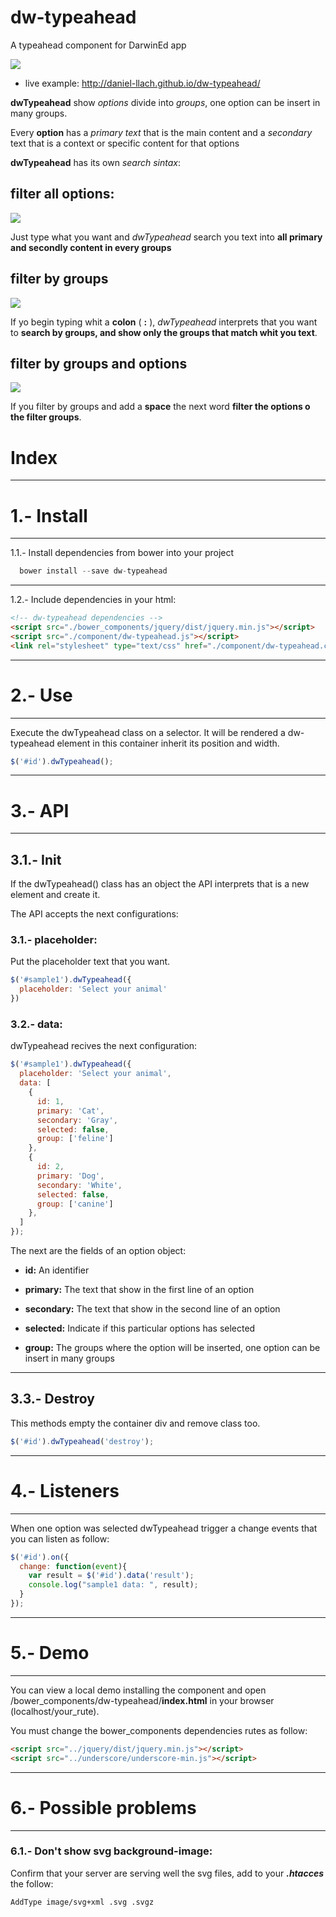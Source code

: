 # dw-typeahead
A typeahead component for DarwinEd app

<!-- <img src="https://raw.githubusercontent.com/daniel-llach/dw-typeahead/master/img/img1.png"> -->
<img src="https://raw.githubusercontent.com/daniel-llach/dw-typeahead/master/img/img2.png">

* live example: http://daniel-llach.github.io/dw-typeahead/

**dwTypeahead** show *options* divide into *groups*, one option can be insert in many groups.

Every **option** has a *primary text* that is the main content and a *secondary* text that is a context or specific content for that options

**dwTypeahead** has its own *search sintax*:

## filter all options:

<img src="https://raw.githubusercontent.com/daniel-llach/dw-typeahead/master/img/img2b.png">

Just type what you want and *dwTypeahead* search you text into **all primary and secondly content in every groups**

## filter by groups

<img src="https://raw.githubusercontent.com/daniel-llach/dw-typeahead/master/img/img3.png">

If yo begin typing whit a **colon** ( **:** ), *dwTypeahead* interprets that you want to **search by groups, and show only the groups that match whit you text**.

## filter by groups and options

<img src="https://raw.githubusercontent.com/daniel-llach/dw-typeahead/master/img/img4.png">

If you filter by groups and add a **space** the next word **filter the options o the filter groups**.


# Index

---

# 1.- Install

---

1.1.- Install dependencies from bower into your project

```javascript
  bower install --save dw-typeahead
```

---

1.2.- Include dependencies in your html:

```html
<!-- dw-typeahead dependencies -->
<script src="./bower_components/jquery/dist/jquery.min.js"></script>
<script src="./component/dw-typeahead.js"></script>
<link rel="stylesheet" type="text/css" href="./component/dw-typeahead.css">
```

---

# 2.- Use

---

Execute the dwTypeahead class on a selector. It will be rendered a dw-typeahead element in this container inherit its position and width.

```javascript
$('#id').dwTypeahead();
```

 ---

# 3.- API

 ---


## 3.1.- Init
If the dwTypeahead() class has an object the API interprets that is a new element and create it.


The API accepts the next configurations:

### 3.1.- placeholder:

Put the placeholder text that you want.
```javascript
$('#sample1').dwTypeahead({
  placeholder: 'Select your animal'
})
```

### 3.2.- data:
dwTypeahead recives the next configuration:

```javascript
$('#sample1').dwTypeahead({
  placeholder: 'Select your animal',
  data: [
    {
      id: 1,
      primary: 'Cat',
      secondary: 'Gray',
      selected: false,
      group: ['feline']
    },
    {
      id: 2,
      primary: 'Dog',
      secondary: 'White',
      selected: false,
      group: ['canine']
    },
  ]
});
```

The next are the fields of an option object:

- **id:** An identifier

- **primary:** The text that show in the first line of an option

- **secondary:** The text that show in the second line of an option

- **selected:** Indicate if this particular options has selected

- **group:** The groups where the option will be inserted, one option can be insert in many groups

---

## 3.3.- Destroy
This methods empty the container div and remove class too.
```javascript
$('#id').dwTypeahead('destroy');
```

---

# 4.- Listeners

---

When one option was selected dwTypeahead trigger a change events that you can listen as follow:

```javascript
$('#id').on({
  change: function(event){
    var result = $('#id').data('result');
    console.log("sample1 data: ", result);
  }
});
```

---

# 5.- Demo

---

You can view a local demo installing the component and open /bower_components/dw-typeahead/**index.html** in your browser (localhost/your_rute).

You must change the bower_components dependencies rutes as follow:

```html
<script src="../jquery/dist/jquery.min.js"></script>
<script src="../underscore/underscore-min.js"></script>
```

---

# 6.- Possible problems

---

### 6.1.- Don't show svg background-image:

Confirm that your server are serving well the svg files, add to your ***.htacces*** the follow:
```bash
AddType image/svg+xml .svg .svgz
```

